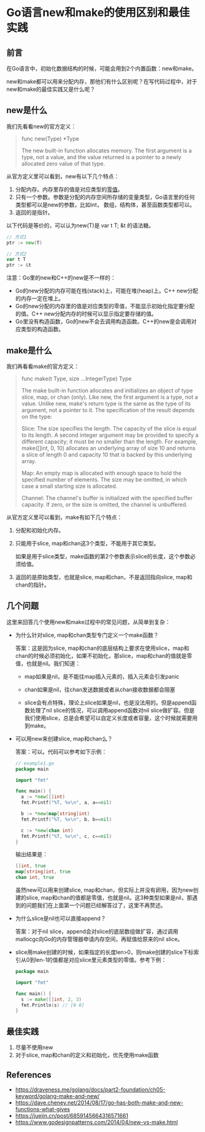 # Go语言new和make的使用区别和最佳实践

## 前言

在Go语言中，初始化数据结构的时候，可能会用到2个内置函数：new和make。

new和make都可以用来分配内存，那他们有什么区别呢？在写代码过程中，对于new和make的最佳实践又是什么呢？

## new是什么

我们先看看new的官方定义：

> func new(Type) *Type
>
> The new built-in function allocates memory. The first argument is a type, not a value, and the value returned is a pointer to a newly allocated zero value of that type.

从官方定义里可以看到，new有以下几个特点：

1. 分配内存。内存里存的值是对应类型的[零值](../../lesson3)。
2. 只有一个参数。参数是分配的内存空间所存储的变量类型，Go语言里的任何类型都可以是new的参数，比如int， 数组，结构体，甚至函数类型都可以。
3. 返回的是指针。

以下代码是等价的，可以认为new(T)是 var t T; &t 的语法糖。

```go
// 方式1
ptr := new(T)

// 方式2
var t T
ptr := &t
```

注意：Go里的new和C++的new是不一样的：

* Go的new分配的内存可能在栈(stack)上，可能在堆(heap)上。C++ new分配的内存一定在堆上。
* Go的new分配的内存里的值是对应类型的零值，不能显示初始化指定要分配的值。C++ new分配内存的时候可以显示指定要存储的值。
* Go里没有构造函数，Go的new不会去调用构造函数。C++的new是会调用对应类型的构造函数。



## make是什么

我们再看看make的官方定义：

> func make(t Type, size ...IntegerType) Type
>
> The make built-in function allocates and initializes an object of type slice, map, or chan (only). Like new, the first argument is a type, not a value. Unlike new, make's return type is the same as the type of its argument, not a pointer to it. The specification of the result depends on the type:
>
>  Slice: The size specifies the length. The capacity of the slice is
>  equal to its length. A second integer argument may be provided to
>  specify a different capacity; it must be no smaller than the
>  length. For example, make([]int, 0, 10) allocates an underlying array
>  of size 10 and returns a slice of length 0 and capacity 10 that is
>  backed by this underlying array.
>
>  Map: An empty map is allocated with enough space to hold the
>  specified number of elements. The size may be omitted, in which case
>  a small starting size is allocated.
>
>  Channel: The channel's buffer is initialized with the specified
>  buffer capacity. If zero, or the size is omitted, the channel is
>  unbuffered.

从官方定义里可以看到，make有如下几个特点：

1. 分配和初始化内存。

2. 只能用于slice, map和chan这3个类型，不能用于其它类型。

   如果是用于slice类型，make函数的第2个参数表示slice的长度，这个参数必须给值。

3. 返回的是原始类型，也就是slice, map和chan，不是返回指向slice, map和chan的指针。



## 几个问题

这里来回答几个使用new和make过程中的常见问题，从简单到复杂：

* 为什么针对slice, map和chan类型专门定义一个make函数？

  答案：这是因为slice, map和chan的底层结构上要求在使用slice，map和chan的时候必须初始化，如果不初始化，那slice，map和chan的值就是零值，也就是nil。我们知道：

  * map如果是nil，是不能往map插入元素的，插入元素会引发panic

  * chan如果是nil，往chan发送数据或者从chan接收数据都会阻塞

  * slice会有点特殊，理论上slice如果是nil，也是没法用的。但是append函数处理了nil slice的情况，可以调用append函数对nil slice做扩容。但是我们使用slice，总是会希望可以自定义长度或者容量，这个时候就需要用到make。

    

* 可以用new来创建slice, map和chan么？

  答案：可以。代码可以参考如下示例：

  ```go
  // example1.go
  package main
  
  import "fmt"
  
  func main() {
  	a := *new([]int)
  	fmt.Printf("%T, %v\n", a, a==nil)
  
  	b := *new(map[string]int)
  	fmt.Printf("%T, %v\n", b, b==nil)
  
  	c := *new(chan int)
  	fmt.Printf("%T, %v\n", c, c==nil)
  }
  ```

  输出结果是：

  ```go
  []int, true
  map[string]int, true
  chan int, true
  ```

  虽然new可以用来创建slice, map和chan，但实际上并没有卵用，因为new创建的slice, map和chan的值都是零值，也就是nil。这3种类型如果是nil，那遇到的问题我们在上面第一个问题已经解答过了，这里不再赘述。

  

* 为什么slice是nil也可以直接append？

  答案：对于nil slice，append会对slice的底层数组做扩容，通过调用mallocgc向Go的内存管理器申请内存空间，再赋值给原来的nil slice。

* slice用make创建的时候，如果指定的长度len>0，则make创建的slice下标索引从0到len-1的值都是对应slice里元素类型的零值。参考下例：

  ```go
  package main
  
  import "fmt"
  
  func main() {
  	s := make([]int, 2, 3)
  	fmt.Println(s) // [0 0]
  }
  ```

  

## 最佳实践

1. 尽量不使用new
2. 对于slice, map和chan的定义和初始化，优先使用make函数



## References

* https://draveness.me/golang/docs/part2-foundation/ch05-keyword/golang-make-and-new/
* https://dave.cheney.net/2014/08/17/go-has-both-make-and-new-functions-what-gives
* https://juejin.cn/post/6859145664316571661
* https://www.godesignpatterns.com/2014/04/new-vs-make.html